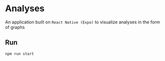# Analyses

An application built on `React Native (Expo)` to visualize analyses in the form of graphs

## Run

```bash
npm run start
```
